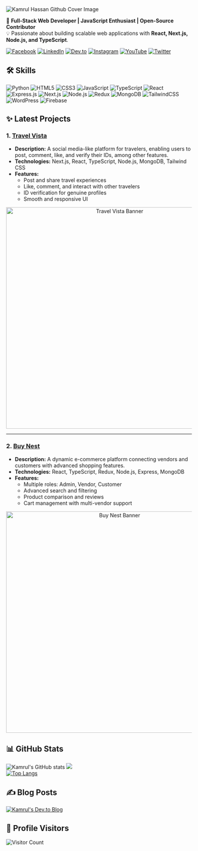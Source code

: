 <img src="https://i.ibb.co/3Y8BXjbr/Black-and-Purple-Gradient-Neon-Futuristic-Technology-Linked-In-Banner.png" alt="Kamrul Hassan Github Cover Image">

🚀 **Full-Stack Web Developer | JavaScript Enthusiast | Open-Source Contributor**  
💡 Passionate about building scalable web applications with **React, Next.js, Node.js, and TypeScript**.

[![Facebook](https://img.shields.io/badge/Facebook-1877F2?style=for-the-badge&logo=facebook&logoColor=white)](https://www.facebook.com/KamrulScripts)
[![LinkedIn](https://img.shields.io/badge/LinkedIn-0A66C2?style=for-the-badge&logo=linkedin&logoColor=white)](https://www.linkedin.com/in/kamrul-hassan-8661a5288/)
[![Dev.to](https://img.shields.io/badge/Dev.to-0A0A0A?style=for-the-badge&logo=dev.to&logoColor=white)](https://dev.to/kamrulthedev)
[![Instagram](https://img.shields.io/badge/Instagram-E4405F?style=for-the-badge&logo=instagram&logoColor=white)](https://www.instagram.com/kamrulscripts/)
[![YouTube](https://img.shields.io/badge/YouTube-FF0000?style=for-the-badge&logo=youtube&logoColor=white)](https://www.youtube.com/@KamrulHasan-ue7xo)
[![Twitter](https://img.shields.io/badge/Twitter-1DA1F2?style=for-the-badge&logo=twitter&logoColor=white)](https://x.com/kamrulhassan68)


## 🛠️ Skills

![Python](https://img.shields.io/badge/Python-3670A0?style=for-the-badge&logo=python&logoColor=ffdd54)
![HTML5](https://img.shields.io/badge/HTML5-E34F26?style=for-the-badge&logo=html5&logoColor=white)
![CSS3](https://img.shields.io/badge/CSS3-1572B6?style=for-the-badge&logo=css3&logoColor=white)
![JavaScript](https://img.shields.io/badge/JavaScript-F7DF1E?style=for-the-badge&logo=javascript&logoColor=black)
![TypeScript](https://img.shields.io/badge/TypeScript-007ACC?style=for-the-badge&logo=typescript&logoColor=white)
![React](https://img.shields.io/badge/React-20232A?style=for-the-badge&logo=react&logoColor=61DAFB)
![Express.js](https://img.shields.io/badge/Express.js-000000?style=for-the-badge&logo=express&logoColor=white)
![Next.js](https://img.shields.io/badge/Next.js-000000?style=for-the-badge&logo=nextdotjs&logoColor=white)
![Node.js](https://img.shields.io/badge/Node.js-339933?style=for-the-badge&logo=nodedotjs&logoColor=white)
![Redux](https://img.shields.io/badge/Redux-764ABC?style=for-the-badge&logo=redux&logoColor=white)
![MongoDB](https://img.shields.io/badge/MongoDB-47A248?style=for-the-badge&logo=mongodb&logoColor=white)
![TailwindCSS](https://img.shields.io/badge/Tailwind_CSS-38B2AC?style=for-the-badge&logo=tailwind-css&logoColor=white)
![WordPress](https://img.shields.io/badge/WordPress-21759B?style=for-the-badge&logo=wordpress&logoColor=white)
![Firebase](https://img.shields.io/badge/Firebase-FFCA28?style=for-the-badge&logo=firebase&logoColor=black)



## ✨ Latest Projects

### 1. [Travel Vista](https://travel-vista-new-version.vercel.app/)
- **Description:** A social media-like platform for travelers, enabling users to post, comment, like, and verify their IDs, among other features.
- **Technologies:** Next.js, React, TypeScript, Node.js, MongoDB, Tailwind CSS
- **Features:** 
  - Post and share travel experiences
  - Like, comment, and interact with other travelers
  - ID verification for genuine profiles
  - Smooth and responsive UI

<p align="center">
  <img src="https://i.ibb.co.com/21VfCpQ8/Screenshot-2025-02-22-141846.png" alt="Travel Vista Banner" width="600" higth="200">
</p>

---

### 2. [Buy Nest](https://buy-nest-delta.vercel.app/)
- **Description:** A dynamic e-commerce platform connecting vendors and customers with advanced shopping features.
- **Technologies:** React, TypeScript, Redux, Node.js, Express, MongoDB
- **Features:** 
  - Multiple roles: Admin, Vendor, Customer
  - Advanced search and filtering
  - Product comparison and reviews
  - Cart management with multi-vendor support

<p align="center">
  <img src="https://i.ibb.co.com/7dWdWZqz/Screenshot-2025-02-22-142011.png" alt="Buy Nest Banner" width="600" higth="200">
</p>

## 📊 GitHub Stats
![Kamrul's GitHub stats](https://github-readme-stats.vercel.app/api?username=kamrulthedev&show_icons=true&theme=radical)
![](https://github-readme-streak-stats.herokuapp.com/?user=kamrulthedev&theme=nightowl&hide_border=false)<br/>
[![Top Langs](https://github-readme-stats.vercel.app/api/top-langs/?username=kamrulthedev&layout=compact&theme=radical)](https://github.com/anuraghazra/github-readme-stats)


## ✍️ Blog Posts
[![Kamrul's Dev.to Blog](https://img.shields.io/badge/Dev.to-Blog-0A0A0A?style=for-the-badge&logo=dev.to&logoColor=white)](https://dev.to/kamrulthedev)



## 👀 Profile Visitors
![Visitor Count](https://komarev.com/ghpvc/?username=kamrulthedev&color=blue)


